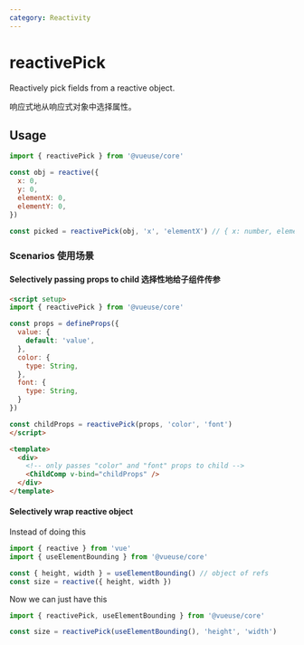 ```yaml
---
category: Reactivity
---
```


# reactivePick

Reactively pick fields from a reactive object.

响应式地从响应式对象中选择属性。

## Usage

```js
import { reactivePick } from '@vueuse/core'

const obj = reactive({
  x: 0,
  y: 0,
  elementX: 0,
  elementY: 0,
})

const picked = reactivePick(obj, 'x', 'elementX') // { x: number, elementX: number }
```

### Scenarios 使用场景

#### Selectively passing props to child 选择性地给子组件传参

```html
<script setup>
import { reactivePick } from '@vueuse/core'

const props = defineProps({
  value: {
    default: 'value',
  },
  color: {
    type: String,
  },
  font: {
    type: String,
  }
})

const childProps = reactivePick(props, 'color', 'font')
</script>

<template>
  <div>
    <!-- only passes "color" and "font" props to child -->
    <ChildComp v-bind="childProps" />
  </div>
</template>
```

#### Selectively wrap reactive object

Instead of doing this

```ts
import { reactive } from 'vue'
import { useElementBounding } from '@vueuse/core'

const { height, width } = useElementBounding() // object of refs
const size = reactive({ height, width })
```

Now we can just have this

```ts
import { reactivePick, useElementBounding } from '@vueuse/core'

const size = reactivePick(useElementBounding(), 'height', 'width')
```
